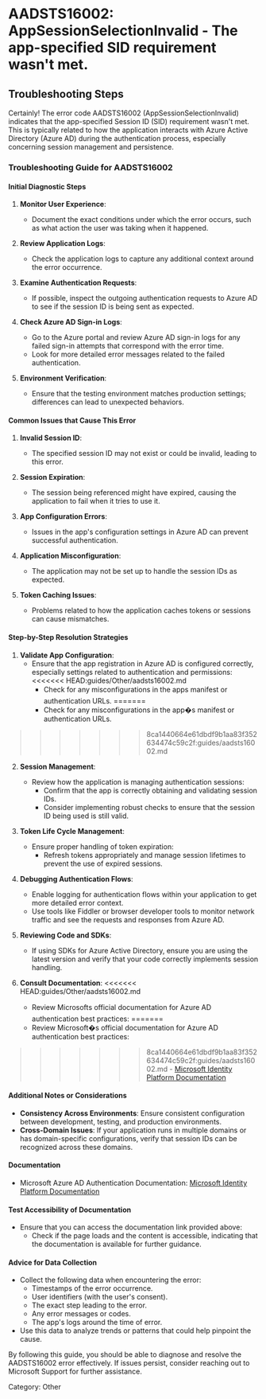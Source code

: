 # AADSTS16002: AppSessionSelectionInvalid - The app-specified SID requirement wasn't met.


## Troubleshooting Steps
Certainly! The error code AADSTS16002 (AppSessionSelectionInvalid) indicates that the app-specified Session ID (SID) requirement wasn't met. This is typically related to how the application interacts with Azure Active Directory (Azure AD) during the authentication process, especially concerning session management and persistence.

### Troubleshooting Guide for AADSTS16002

#### Initial Diagnostic Steps
1. **Monitor User Experience**:
   - Document the exact conditions under which the error occurs, such as what action the user was taking when it happened.

2. **Review Application Logs**:
   - Check the application logs to capture any additional context around the error occurrence.

3. **Examine Authentication Requests**:
   - If possible, inspect the outgoing authentication requests to Azure AD to see if the session ID is being sent as expected.

4. **Check Azure AD Sign-in Logs**:
   - Go to the Azure portal and review Azure AD sign-in logs for any failed sign-in attempts that correspond with the error time.
   - Look for more detailed error messages related to the failed authentication.

5. **Environment Verification**:
   - Ensure that the testing environment matches production settings; differences can lead to unexpected behaviors.

#### Common Issues that Cause This Error
1. **Invalid Session ID**:
   - The specified session ID may not exist or could be invalid, leading to this error.

2. **Session Expiration**:
   - The session being referenced might have expired, causing the application to fail when it tries to use it.

3. **App Configuration Errors**:
   - Issues in the app's configuration settings in Azure AD can prevent successful authentication.

4. **Application Misconfiguration**:
   - The application may not be set up to handle the session IDs as expected.

5. **Token Caching Issues**:
   - Problems related to how the application caches tokens or sessions can cause mismatches.

#### Step-by-Step Resolution Strategies
1. **Validate App Configuration**:
   - Ensure that the app registration in Azure AD is configured correctly, especially settings related to authentication and permissions:
<<<<<<< HEAD:guides/Other/aadsts16002.md
     - Check for any misconfigurations in the apps manifest or authentication URLs.
=======
     - Check for any misconfigurations in the app�s manifest or authentication URLs.
>>>>>>> 8ca1440664e61dbdf9b1aa83f352634474c59c2f:guides/aadsts16002.md

2. **Session Management**:
   - Review how the application is managing authentication sessions:
     - Confirm that the app is correctly obtaining and validating session IDs.
     - Consider implementing robust checks to ensure that the session ID being used is still valid.

3. **Token Life Cycle Management**:
   - Ensure proper handling of token expiration:
     - Refresh tokens appropriately and manage session lifetimes to prevent the use of expired sessions.

4. **Debugging Authentication Flows**:
   - Enable logging for authentication flows within your application to get more detailed error context.
   - Use tools like Fiddler or browser developer tools to monitor network traffic and see the requests and responses from Azure AD.

5. **Reviewing Code and SDKs**:
   - If using SDKs for Azure Active Directory, ensure you are using the latest version and verify that your code correctly implements session handling.

6. **Consult Documentation**:
<<<<<<< HEAD:guides/Other/aadsts16002.md
   - Review Microsofts official documentation for Azure AD authentication best practices:
=======
   - Review Microsoft�s official documentation for Azure AD authentication best practices:
>>>>>>> 8ca1440664e61dbdf9b1aa83f352634474c59c2f:guides/aadsts16002.md
     - [Microsoft Identity Platform Documentation](https://docs.microsoft.com/en-us/azure/active-directory/develop/)

#### Additional Notes or Considerations
- **Consistency Across Environments**: Ensure consistent configuration between development, testing, and production environments.
- **Cross-Domain Issues**: If your application runs in multiple domains or has domain-specific configurations, verify that session IDs can be recognized across these domains.

#### Documentation
- Microsoft Azure AD Authentication Documentation: [Microsoft Identity Platform Documentation](https://docs.microsoft.com/en-us/azure/active-directory/develop/)

#### Test Accessibility of Documentation
- Ensure that you can access the documentation link provided above:
  - Check if the page loads and the content is accessible, indicating that the documentation is available for further guidance.

#### Advice for Data Collection
- Collect the following data when encountering the error:
  - Timestamps of the error occurrence.
  - User identifiers (with the user's consent).
  - The exact step leading to the error.
  - Any error messages or codes.
  - The app's logs around the time of error.
- Use this data to analyze trends or patterns that could help pinpoint the cause.

By following this guide, you should be able to diagnose and resolve the AADSTS16002 error effectively. If issues persist, consider reaching out to Microsoft Support for further assistance.

Category: Other